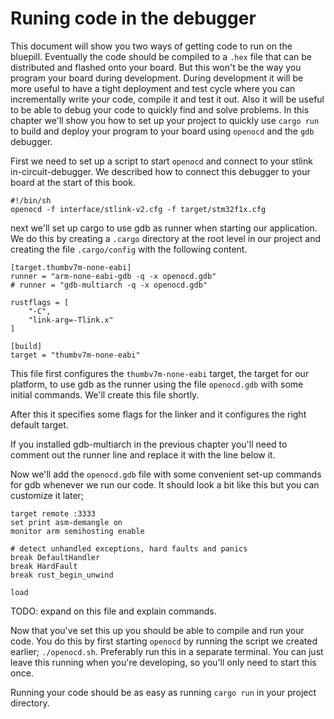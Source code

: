 # Runing code in the debugger

This document will show you two ways of getting code to run on the bluepill. Eventually the code should be compiled to a `.hex` file that can be distributed and flashed
onto your board. But this won't be the way you program your board during development. During development it will be more useful to have a tight deployment and test cycle
where you can incrementally write your code, compile it and test it out. Also it will be useful to be able to debug your code to quickly find and solve problems.
In this chapter we'll show you how to set up your project to quickly use `cargo run` to build and deploy your program to your board using `openocd` and the `gdb` debugger.

First we need to set up a script to start `openocd` and connect to your stlink in-circuit-debugger. We described how to connect this debugger to your board at the start of this book.

```
#!/bin/sh
openocd -f interface/stlink-v2.cfg -f target/stm32f1x.cfg
```

next we'll set up cargo to use gdb as runner when starting our application. We do this by creating a `.cargo` directory at the root level in our project and creating the file `.cargo/config` with the following content.

```
[target.thumbv7m-none-eabi]
runner = "arm-none-eabi-gdb -q -x openocd.gdb"
# runner = "gdb-multiarch -q -x openocd.gdb"

rustflags = [
    "-C",
    "link-arg=-Tlink.x"
]

[build]
target = "thumbv7m-none-eabi"
```

This file first configures the `thumbv7m-none-eabi` target, the target for our platform, to use gdb as the runner using the file `openocd.gdb` with some initial commands.
We'll create this file shortly.

After this it specifies some flags for the linker and it configures the right default target.

If you installed gdb-multiarch in the previous chapter you'll need to comment out the runner line and replace it with the line below it.

Now we'll add the `openocd.gdb` file with some convenient set-up commands for gdb whenever we run our code. It should look a bit like this but you can customize it later;
```
target remote :3333
set print asm-demangle on
monitor arm semihosting enable

# detect unhandled exceptions, hard faults and panics
break DefaultHandler
break HardFault
break rust_begin_unwind

load
```

TODO: expand on this file and explain commands.

Now that you've set this up you should be able to compile and run your code. You do this by first starting `openocd` by running the script we created earlier; `./openocd.sh`. Preferably run this in a separate terminal. You can just leave this running when you're developing, so you'll only need to start this once.

Running your code should be as easy as running `cargo run` in your project directory.

